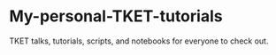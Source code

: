 # My-personal-TKET-tutorials
TKET talks, tutorials, scripts, and notebooks for everyone to check out. 
